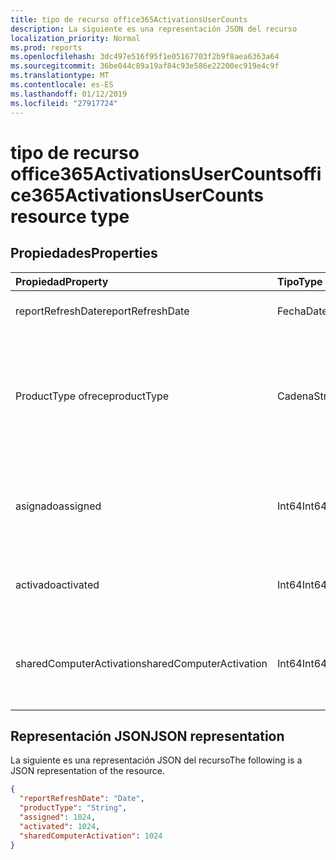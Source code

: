 ```yaml
---
title: tipo de recurso office365ActivationsUserCounts
description: La siguiente es una representación JSON del recurso
localization_priority: Normal
ms.prod: reports
ms.openlocfilehash: 3dc497e516f95f1e05167703f2b9f8aea6363a64
ms.sourcegitcommit: 36be044c89a19af84c93e586e22200ec919e4c9f
ms.translationtype: MT
ms.contentlocale: es-ES
ms.lasthandoff: 01/12/2019
ms.locfileid: "27917724"
---
```

# <a name="office365activationsusercounts-resource-type"></a><span data-ttu-id="2a6a1-103">tipo de recurso office365ActivationsUserCounts</span><span class="sxs-lookup"><span data-stu-id="2a6a1-103">office365ActivationsUserCounts resource type</span></span>

## <a name="properties"></a><span data-ttu-id="2a6a1-104">Propiedades</span><span class="sxs-lookup"><span data-stu-id="2a6a1-104">Properties</span></span>

| <span data-ttu-id="2a6a1-105">Propiedad</span><span class="sxs-lookup"><span data-stu-id="2a6a1-105">Property</span></span>                 | <span data-ttu-id="2a6a1-106">Tipo</span><span class="sxs-lookup"><span data-stu-id="2a6a1-106">Type</span></span>   | <span data-ttu-id="2a6a1-107">Descripción</span><span class="sxs-lookup"><span data-stu-id="2a6a1-107">Description</span></span>                              |
| :----------------------- | :----- | ---------------------------------------- |
| <span data-ttu-id="2a6a1-108">reportRefreshDate</span><span class="sxs-lookup"><span data-stu-id="2a6a1-108">reportRefreshDate</span></span>        | <span data-ttu-id="2a6a1-109">Fecha</span><span class="sxs-lookup"><span data-stu-id="2a6a1-109">Date</span></span>   | <span data-ttu-id="2a6a1-110">La fecha más reciente del contenido.</span><span class="sxs-lookup"><span data-stu-id="2a6a1-110">The latest date of the content.</span></span>          |
| <span data-ttu-id="2a6a1-111">ProductType ofrece</span><span class="sxs-lookup"><span data-stu-id="2a6a1-111">productType</span></span>              | <span data-ttu-id="2a6a1-112">Cadena</span><span class="sxs-lookup"><span data-stu-id="2a6a1-112">String</span></span> | <span data-ttu-id="2a6a1-113">El tipo de producto, como "Office 365 ProPlus", "Cliente del proyecto" o "Visio Pro para Office 365".</span><span class="sxs-lookup"><span data-stu-id="2a6a1-113">The product type such as "Office 365 ProPlus", "Project Client", or "Visio Pro for Office 365".</span></span> |
| <span data-ttu-id="2a6a1-114">asignado</span><span class="sxs-lookup"><span data-stu-id="2a6a1-114">assigned</span></span>                 | <span data-ttu-id="2a6a1-115">Int64</span><span class="sxs-lookup"><span data-stu-id="2a6a1-115">Int64</span></span>  | <span data-ttu-id="2a6a1-116">El número de usuarios se han asignado para la licencia del producto.</span><span class="sxs-lookup"><span data-stu-id="2a6a1-116">The number of users have been assigned for the product license.</span></span> |
| <span data-ttu-id="2a6a1-117">activado</span><span class="sxs-lookup"><span data-stu-id="2a6a1-117">activated</span></span>                | <span data-ttu-id="2a6a1-118">Int64</span><span class="sxs-lookup"><span data-stu-id="2a6a1-118">Int64</span></span>  | <span data-ttu-id="2a6a1-119">El número de usuarios que ha activado el producto.</span><span class="sxs-lookup"><span data-stu-id="2a6a1-119">The number of users who have activated the product.</span></span> |
| <span data-ttu-id="2a6a1-120">sharedComputerActivation</span><span class="sxs-lookup"><span data-stu-id="2a6a1-120">sharedComputerActivation</span></span> | <span data-ttu-id="2a6a1-121">Int64</span><span class="sxs-lookup"><span data-stu-id="2a6a1-121">Int64</span></span>  | <span data-ttu-id="2a6a1-122">El número de usuarios que han usado el producto en un equipo compartido.</span><span class="sxs-lookup"><span data-stu-id="2a6a1-122">The number of users who have used the product on a shared computer.</span></span> |

## <a name="json-representation"></a><span data-ttu-id="2a6a1-123">Representación JSON</span><span class="sxs-lookup"><span data-stu-id="2a6a1-123">JSON representation</span></span>

<span data-ttu-id="2a6a1-124">La siguiente es una representación JSON del recurso</span><span class="sxs-lookup"><span data-stu-id="2a6a1-124">The following is a JSON representation of the resource.</span></span>

<!-- {
  "blockType": "resource",
  "@odata.type": "microsoft.graph.office365ActivationsUserCounts"
} -->

```json
{
  "reportRefreshDate": "Date", 
  "productType": "String", 
  "assigned": 1024, 
  "activated": 1024,
  "sharedComputerActivation": 1024
}
```
